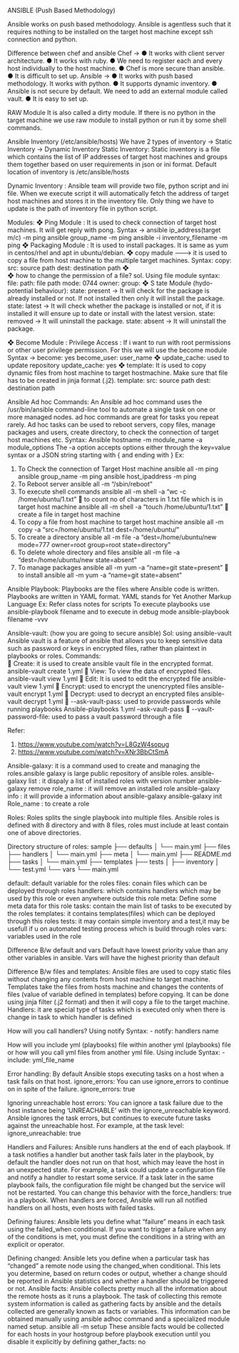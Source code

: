 ANSIBLE
(Push Based Methodology)

Ansible works on push based methodology. Ansible is agentless such that it requires nothing to be installed on the target host machine except ssh connection and python.

Difference between chef and ansible
Chef →
●	It works with client server architecture.
●	It works with ruby.
●	We need to register each and every host individually to the host machine.
●	Chef is more secure than ansible.
●	It is difficult to set up.
Ansible →
●	It works with push based methodology. It works with python.
●	It supports dynamic inventory.
●	Ansible is not secure by default. We need to add an external module called vault.
●	It is easy to set up.

RAW Module
It is also called a dirty module. If there is no python in the target machine we use raw module to install python or run it by some shell commands.

Ansible Inventory	 (/etc/ansible/hosts)
We have 2 types of inventory
→	Static Inventory
→	Dynamic Inventory
 Static Inventory:
Static inventory is a file which contains the list of IP addresses of target host machines and groups them together based on user requirements in json or ini format. Default location of inventory is /etc/ansible/hosts

 Dynamic Inventory :
Ansible team will provide two file, python script and ini file. When we execute script it will automatically fetch the address of target host machines and stores it in the inventory file. Only thing we have to update is the path of inventory file in python script.

Modules:
❖	 Ping Module : It is used to check connection of target host machines. It will get reply with pong.
Syntax → ansible ip_address(target m/c) -m ping ansible group_name -m ping
ansible -i inventory_filename -m ping
❖	 Packaging Module : It is used to install packages. It is same as yum in centos/rhel and apt in ubuntu/debian.
❖	copy madule ---> it is used to copy a file from host machine to the multiple target machines.
Syntax:
		copy:
		    src: source path
                            dest: destination path
❖	
❖	how to change the permission of a file?
sol. Using file module
syntax: 
file: 
                path: file path
            	    mode: 0744
    owner: 
                group: 
❖	S tate Module (hydo-potential behaviour):
state: present → It will check for the package is already installed or not. If not
installed then only it will install the package.
state: latest → It will check whether the package is installed or not, if it is installed it will ensure up to date or install with the latest version.
state: removed → It will uninstall the package.
state: absent → It will uninstall the package.

❖	Become Module :
Privilege Access : If i want to run with root permissions or other user privilege permission. For this we will use the become module
Syntax →	become: yes
become_user: user_name
❖	update_cache: used to update repository
update_cache: yes
❖	template: It is used to copy dynamic files from host machine to target hostmachine. Make sure that file has to be created in jinja format (.j2).
template:
   src: source path
   dest: destination path
 
Ansible Ad hoc Commands:
An Ansible ad hoc command uses the /usr/bin/ansible command-line tool to automate a single task on one or more managed nodes. ad hoc commands are great for tasks you repeat rarely. Ad hoc tasks can be used to reboot servers, copy files, manage packages and users, create directory, to check the connection of target host machines etc. 
Syntax: 
		Ansible hostname -m module_name -a module_options
The -a option accepts options either through the key=value syntax or a JSON string starting with { and ending with }
Ex: 
1.	To Check the connection of Target Host machine
ansible all -m ping
ansible group_name -m ping
ansible host_ipaddress -m ping
2.	To Reboot server
ansible all -m “/sbin/reboot”
3.	To execute shell commands
ansible all -m shell -a “wc -c /home/ubuntu/1.txt”  to count no of characters in 1.txt file which is in target host machine
ansible all -m shell -a “touch /home/ubuntu/1.txt”  create a file in target host machine
4.	 To copy a file from host machine to target host machine
ansible all -m copy -a “src=/home/ubuntu/1.txt dest=/home/ubuntu/”
5.	To create a directory
ansible all -m file -a “dest=/home/ubuntu/new mode=777 owner=root group=root state=directory”
6.	To delete whole directory and files
ansible all -m file -a “dest=/home/ubuntu/new state=absent”
7.	To manage packages
ansible all -m yum -a “name=git state=present”  to install
ansible all -m yum -a “name=git state=absent”

Ansible Playbook:
Playbooks are the files where Ansible code is written. Playbooks are written in YAML format. YAML stands for Yet Another Markup Language
Ex: Refer class notes for scripts
To execute playbooks use ansible-playbook filename and to execute in debug mode ansible-playbook filename -vvv

Ansible-vault: (how you are going to secure ansible)
Sol: using ansible-vault
Ansible vault is a feature of ansible that allows you to keep sensitive data such as password or keys in encrypted files, rather than plaintext in playbooks or roles.
Commands: 	
	Create: it is used to create ansible vault file in the encrypted format.
ansible-vault create 1.yml
	View: To view the data of encrypted files.
ansible-vault view 1.yml
	Edit: It is used to edit the encrypted file
ansible-vault view 1.yml
	Encrypt: used to encrypt the unencrypted files 
ansible-vault encrypt 1.yml
	Decrypt: used to decrypt an encrypted files
ansible-vault decrypt 1.yml
	--ask-vault-pass: used to provide passwords while running playbooks
Ansible-playbooks 1.yml –ask-vault-pass
	--vault-password-file: used to pass a vault password through a file

Refer: 
1.	https://www.youtube.com/watch?v=L8GzW4sopug
2.	https://www.youtube.com/watch?v=XNr3BbCtSmA


Ansible-galaxy: it is a command used to create and managing the roles.ansible galaxy is large public repository of ansible roles.
ansible-galaxy list : it dispaly a list of installed roles with version number
ansible-galaxy remove role_name : it will remove an installed role
ansible-galaxy info : it will provide a information about ansible-galaxy
ansible-galaxy init Role_name : to create a role

Roles: Roles splits the single playbook into multiple files. Ansible roles is defined with 8 directory and with 8 files, roles must include at least contain one of above directories.

Directory structure of roles:
sample
├── defaults
│   └── main.yml
├── files
├── handlers
│   └── main.yml
├── meta
│   └── main.yml
├── README.md
├── tasks
│   └── main.yml
├── templates
├── tests
│   ├── inventory
│   └── test.yml
└── vars
└── main.yml

default: default variable for the roles
files: conain files which can be deployed through roles
handlers: which contains handlers which may be used by this role or even anywhere outside this role
meta: Define some meta data for this role
tasks: contain the main list of tasks to be executed by the roles
templates: it contains templates(files) which can be deployed through this roles
tests: it may contain simple inventory and a test,it may be usefull if u on automated testing process which is build through roles
vars: variables used in the role
		
Difference B/w default and vars
Default have lowest priority value than any other variables in ansible. Vars will have the highest priority than default

Difference B/w files and templates:
Ansible files are used to copy static files without changing any contents from host machine to target machine.
Templates take the files from hosts machine and changes the contents of files (value of variable defined in templates) before copying. It can be done using jinja filter (.j2 format) and then it will copy a file to the target machine.
Handlers: it are special type of tasks which is executed only when there is change in task to which handler is defined 

How will you call handlers?
Using notify
Syntax: 			- notify: handlers name


How will you include yml (playbooks) file within another yml (playbooks) file or how will you call yml files from another yml file.
Using include
Syntax: 			- include: yml_file_name

Error handling: 
By default Ansible stops executing tasks on a host when a task fails on that host. 
ignore_errors: 
You can use ignore_errors to continue on in spite of the failure.
ignore_errors: true

Ignoring unreachable host errors:
You can ignore a task failure due to the host instance being ‘UNREACHABLE’ with the ignore_unreachable keyword. Ansible ignores the task errors, but continues to execute future tasks against the unreachable host. For example, at the task level:
ignore_unreachable: true

Handlers and Failures:
Ansible runs handlers at the end of each playbook. If a task notifies a handler but another task fails later in the playbook, by default the handler does not run on that host, which may leave the host in an unexpected state. For example, a task could update a configuration file and notify a handler to restart some service. If a task later in the same playbook fails, the configuration file might be changed but the service will not be restarted.
You can change this behavior with the force_handlers: true in a playbook. When handlers are forced, Ansible will run all notified handlers on all hosts, even hosts with failed tasks. 
 
Defining faiures:
Ansible lets you define what “failure” means in each task using the failed_when conditional. If you want to trigger a failure when any of the conditions is met, you must define the conditions in a string with an explicit or operator.

Defining changed:
Ansible lets you define when a particular task has “changed” a remote node using the changed_when conditional. This lets you determine, based on return codes or output, whether a change should be reported in Ansible statistics and whether a handler should be triggered or not. 
Ansible facts: 
Ansible collects pretty much all the information about the remote hosts as it runs a playbook. The task of collecting this remote system information is called as gathering facts by ansible and the details collected are generally known as facts or variables. This information can be obtained manually using ansible adhoc command and a specialized module named setup.
ansible all -m setup
These ansible facts would be collected for each hosts in your hostgroup before playbook execution until you disable it explicitly by defining gather_facts: no

